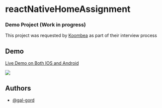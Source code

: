 # reactNativeHomeAssignment

### Demo Project (Work in progress)

This project was requested by [Koombea](https://www.koombea.com/) as part of their interview process



## Demo
[Live Demo on Both IOS and Android](https://snack.expo.dev/@gig50/github.com-galgord-reactnativehomeassignment)



![](https://github.com/galgord/reactNativeHomeAssignment/blob/main/demo.gif)


## Authors

- [@gal-gord](https://www.github.com/gal-gord)



